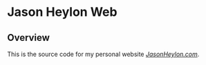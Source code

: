 # Jason Heylon Web


## Overview

This is the source code for my personal website [*JasonHeylon.com*](http://www.JasonHeylon.com).